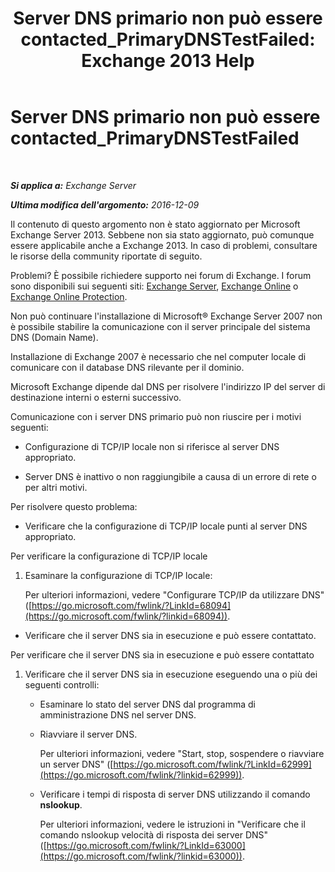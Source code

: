 ﻿---
title: 'Server DNS primario non può essere contacted_PrimaryDNSTestFailed: Exchange 2013 Help'
TOCTitle: Server DNS primario non può essere contacted_PrimaryDNSTestFailed
ms:assetid: 5b39cb64-c8f1-4fd3-843b-ecd23f99fe3a
ms:mtpsurl: https://technet.microsoft.com/it-it/library/ms.exch.setupreadiness.primarydnstestfailed(v=EXCHG.150)
ms:contentKeyID: 50480750
ms.date: 05/22/2018
mtps_version: v=EXCHG.150
ms.translationtype: MT
---

# Server DNS primario non può essere contacted\_PrimaryDNSTestFailed

 

_**Si applica a:** Exchange Server_

_**Ultima modifica dell'argomento:** 2016-12-09_

Il contenuto di questo argomento non è stato aggiornato per Microsoft Exchange Server 2013. Sebbene non sia stato aggiornato, può comunque essere applicabile anche a Exchange 2013. In caso di problemi, consultare le risorse della community riportate di seguito.

Problemi? È possibile richiedere supporto nei forum di Exchange. I forum sono disponibili sui seguenti siti: [Exchange Server](https://go.microsoft.com/fwlink/p/?linkid=60612), [Exchange Online](https://go.microsoft.com/fwlink/p/?linkid=267542) o [Exchange Online Protection](https://go.microsoft.com/fwlink/p/?linkid=285351).

Non può continuare l'installazione di Microsoft® Exchange Server 2007 non è possibile stabilire la comunicazione con il server principale del sistema DNS (Domain Name).

Installazione di Exchange 2007 è necessario che nel computer locale di comunicare con il database DNS rilevante per il dominio.

Microsoft Exchange dipende dal DNS per risolvere l'indirizzo IP del server di destinazione interni o esterni successivo.

Comunicazione con i server DNS primario può non riuscire per i motivi seguenti:

  - Configurazione di TCP/IP locale non si riferisce al server DNS appropriato.

  - Server DNS è inattivo o non raggiungibile a causa di un errore di rete o per altri motivi.

Per risolvere questo problema:

  - Verificare che la configurazione di TCP/IP locale punti al server DNS appropriato.

Per verificare la configurazione di TCP/IP locale

1.  Esaminare la configurazione di TCP/IP locale:
    
    Per ulteriori informazioni, vedere "Configurare TCP/IP da utilizzare DNS" ([https://go.microsoft.com/fwlink/?LinkId=68094](https://go.microsoft.com/fwlink/?linkid=68094)).

<!-- end list -->

  - Verificare che il server DNS sia in esecuzione e può essere contattato.

Per verificare che il server DNS sia in esecuzione e può essere contattato

1.  Verificare che il server DNS sia in esecuzione eseguendo una o più dei seguenti controlli:
    
      - Esaminare lo stato del server DNS dal programma di amministrazione DNS nel server DNS.
    
      - Riavviare il server DNS.
        
        Per ulteriori informazioni, vedere "Start, stop, sospendere o riavviare un server DNS" ([https://go.microsoft.com/fwlink/?LinkId=62999](https://go.microsoft.com/fwlink/?linkid=62999)).
    
      - Verificare i tempi di risposta di server DNS utilizzando il comando **nslookup**.
        
        Per ulteriori informazioni, vedere le istruzioni in "Verificare che il comando nslookup velocità di risposta dei server DNS" ([https://go.microsoft.com/fwlink/?LinkId=63000](https://go.microsoft.com/fwlink/?linkid=63000)).

